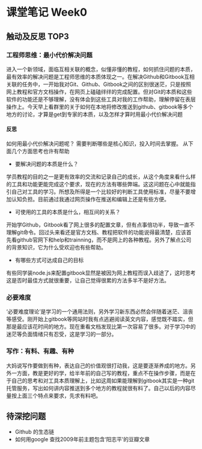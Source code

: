 # 课堂笔记 Week0
## 触动及反思 TOP3
### 工程师思维：最小代价解决问题
进入一个新领域，面临互相关联的概念，似懂非懂的教程，如何抓住问题的本质，最有效率的解决问题是工程师思维的本质体现之一。在解决Github和Gitbook互相关联的任务中，一开始我对Git、Github、Gitbook之间的区别很迷茫，只是按照网上教程和官方文档操作，在网页上磕磕绊绊的完成配置。但对Git的本质和这些软件的功能还是不够理解，没有体会到这些工具对我的工作帮助，理解停留在表层操作上。今天早上看群里的关于如何在本地将修改推送到github、gitbook等多个地方的讨论，才算是get到专家的本质，以及怎样才算时用最小代价解决问题

#### 反思
如何用最小代价解决问题呢？ 需要判断哪些是核心知识，投入时间去掌握。 从下面几个方面思考也许有帮助

- 要解决问题的本质是什么？

学员教程的目的之一是更有效率的交流和记录自己的成长，从这个角度来看什么样的工具和功能更能完成这个要求，现在的方法有哪些弊端。这这问题在心中就能指引自己对工具的学习。所想及所得是一个比较好的判断工具使用标准，尽量不要增加认知负担。目前通过我通过网页操作在推送和编辑上还是有些方便。

- 可使用的工具的本质是什么，相互间的关系？

开始学Github，Gitbook看了网上很多的配置文章，但有点事倍功半，导致一直不理解git命令。回过头来看还是官方文档、教程把软件的功能说得最清楚，应该首先看github官网下和help和trainning，而不是网上的各种教程。另外了解点公司的背景知识，它为什么受欢迎也有些帮助。

- 有哪些方式可达成自己的目标

有些同学装node.js来配置gitbook显然是被因为网上教程而误入歧途了，这时思考这是否时最佳方式就很重要，让自己觉得很累的方法多半不是好方法。

### 必要难度
‘必要难度理论’是学习的一个通用法则，另外学习新东西必然会伴随着迷茫、沮丧等感受。刚开始上gitbook等网站时我有点逃避阅读英文内容，感觉既不踏实，但那是最应该花时间的地方。现在重看文档发现比第一次容易了很多。对于学习中的迷茫等负面情绪只有忍受，这是学习的一部分。

### 写作：有料、有趣、有种
大妈说写作要做到有种，表达自己的价值观很打动我，这是要逐渐养成的地方。另外一方面，教是更好的学，给半年前的自己写的教程，重点不在操作步骤，而是在于自己的思考和对工具本质理解上，比如这周如果能理解到gitbook其实是一种git托管服务，写出如何讲内容推送到多个地方的教程就很有料了。自己以后的内容尽量按上面三个特点来要求，先求有料吧。

## 待深挖问题
- Github 的生态链
- 如何用google 查找2009年前主题包含‘阳志平’的豆瓣文章



